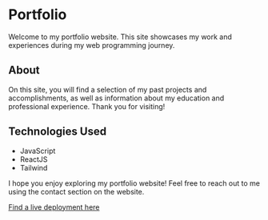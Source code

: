 # Portfolio
Welcome to my portfolio website. This site showcases my work and experiences during my web programming journey.

## About
On this site, you will find a selection of my past projects and accomplishments, as well as information about my education and professional experience. Thank you for visiting!

## Technologies Used
- JavaScript
- ReactJS
- Tailwind

I hope you enjoy exploring my portfolio website! Feel free to reach out to me using the contact section on the website.

[Find a live deployment here](https://parkeralexjm.github.io/portfolio/)